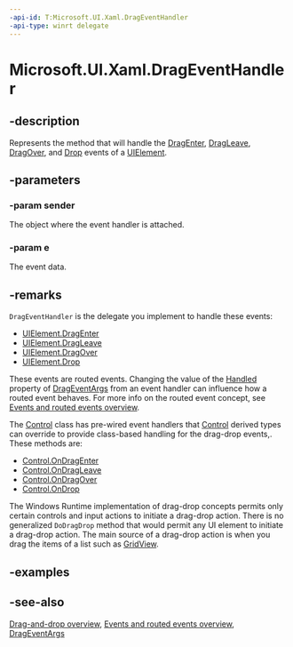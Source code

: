 ```yaml
---
-api-id: T:Microsoft.UI.Xaml.DragEventHandler
-api-type: winrt delegate
---
```

<!-- Delegate syntax.
public delegate void DragEventHandler(System.Object sender, Microsoft.UI.Xaml.DragEventArgs e)
-->
# Microsoft.UI.Xaml.DragEventHandler

## -description

Represents the method that will handle the [DragEnter](uielement_dragenter.md), [DragLeave](uielement_dragleave.md), [DragOver](uielement_dragover.md), and [Drop](uielement_drop.md) events of a [UIElement](uielement.md).

## -parameters

### -param sender

The object where the event handler is attached.

### -param e

The event data.

## -remarks

`DragEventHandler` is the delegate you implement to handle these events:

+ [UIElement.DragEnter](uielement_drop.md)
+ [UIElement.DragLeave](uielement_dragleave.md)
+ [UIElement.DragOver](uielement_dragover.md)
+ [UIElement.Drop](uielement_drop.md)

These events are routed events. Changing the value of the [Handled](drageventargs_handled.md) property of [DragEventArgs](drageventargs.md) from an event handler can influence how a routed event behaves. For more info on the routed event concept, see [Events and routed events overview](/windows/uwp/xaml-platform/events-and-routed-events-overview).

The [Control](../microsoft.ui.xaml.controls/control.md) class has pre-wired event handlers that [Control](../microsoft.ui.xaml.controls/control.md) derived types can override to provide class-based handling for the drag-drop events,. These methods are:

+ [Control.OnDragEnter](../microsoft.ui.xaml.controls/control_ondragenter_1145537454.md)
+ [Control.OnDragLeave](../microsoft.ui.xaml.controls/control_ondragleave_1870191881.md)
+ [Control.OnDragOver](../microsoft.ui.xaml.controls/control_ondragover_1632752949.md)
+ [Control.OnDrop](../microsoft.ui.xaml.controls/control_ondrop_1937221154.md)

The Windows Runtime implementation of drag-drop concepts permits only certain controls and input actions to initiate a drag-drop action. There is no generalized `DoDragDrop` method that would permit any UI element to initiate a drag-drop action. The main source of a drag-drop action is when you drag the items of a list such as [GridView](../microsoft.ui.xaml.controls/gridview.md).

## -examples

## -see-also

[Drag-and-drop overview](/windows/apps/design/input/drag-and-drop), [Events and routed events overview](/windows/uwp/xaml-platform/events-and-routed-events-overview), [DragEventArgs](drageventargs.md)
